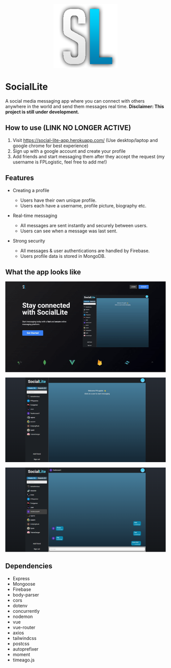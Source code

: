 <div align="center">
  
  ![alt text](https://github.com/FPLCodes/SocialLite/blob/main/client/src/assets/logo.png) 
  
</div>

# SocialLite
A social media messaging app where you can connect with others anywhere in the world and send them messages real time.
**Disclaimer: This project is still under development.**

## How to use (LINK NO LONGER ACTIVE)
1. Visit https://social-lite-app.herokuapp.com/ (Use desktop/laptop and google chrome for best experience)
2. Sign up with a google account and create your profile
3. Add friends and start messaging them after they accept the request (my username is FPLogistic, feel free to add me!)

## Features
- Creating a profile
  - Users have their own unique profile.
  - Users each have a username, profile picture, biography etc.
  
- Real-time messaging
  - All messages are sent instantly and securely between users.
  - Users can see when a message was last sent.
  
- Strong security
  - All messages & user authentications are handled by Firebase.
  - Users profile data is stored in MongoDB.

## What the app looks like

<p align="center">
  <img src="https://github.com/FPLCodes/SocialLite/blob/main/Screenshots/SocialLite%20demo.gif"/>
</p>

![alt text](https://github.com/FPLCodes/SocialLite/blob/main/Screenshots/SocialLite-Homepage.png)
 
![alt text](https://github.com/FPLCodes/SocialLite/blob/main/Screenshots/SocialLite-Chat.png)

## Dependencies
- Express
- Mongoose
- Firebase
- body-parser
- cors
- dotenv
- concurrently
- nodemon
- vue
- vue-router
- axios
- tailwindcss
- postcss
- autoprefixer
- moment
- timeago.js
